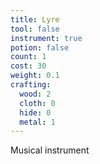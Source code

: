 ```yaml
---
title: Lyre
tool: false
instrument: true
potion: false
count: 1
cost: 30
weight: 0.1
crafting:
  wood: 2
  cloth: 0
  hide: 0
  metal: 1
---
```


Musical instrument
